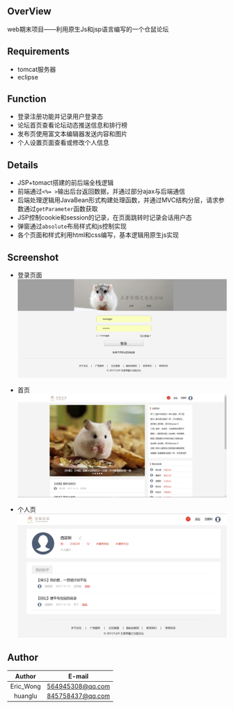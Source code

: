 ## OverView

web期末项目——利用原生Js和jsp语言编写的一个仓鼠论坛

## Requirements

* tomcat服务器
* eclipse

## Function

* 登录注册功能并记录用户登录态
* 论坛首页查看论坛动态推送信息和排行榜
* 发布页使用富文本编辑器发送内容和图片
* 个人设置页面查看或修改个人信息

## Details

* JSP+tomact搭建的前后端全栈逻辑
* 前端通过`<%= >`输出后台返回数据，并通过部分ajax与后端通信
* 后端处理逻辑用JavaBean形式构建处理函数，并通过MVC结构分层，请求参数通过`getParameter`函数获取
* JSP控制cookie和session的记录，在页面跳转时记录会话用户态
* 弹窗通过`absolute`布局样式和js控制实现
* 各个页面和样式利用html和css编写，基本逻辑用原生js实现

## Screenshot

* 登录页面<br/>
![img](https://github.com/huanghlun/img_repository/raw/master/%E4%BB%93%E9%BC%A01.png)

* 首页<br/>
![img](https://github.com/huanghlun/img_repository/raw/master/仓鼠2.png)

* 个人页<br/>
![img](https://github.com/huanghlun/img_repository/raw/master/仓鼠3.png)

## Author

| Author | E-mail |
| :------:  | :------: |
| Eric_Wong |  564945308@qq.com |
| huanglu | 845758437@qq.com |
